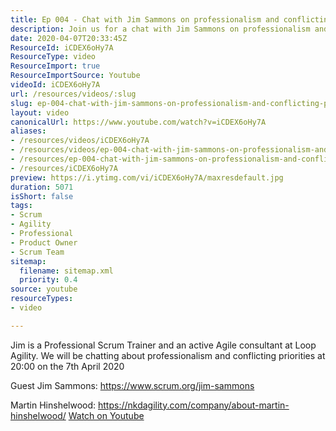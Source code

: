 ```yaml
---
title: Ep 004 - Chat with Jim Sammons on professionalism and conflicting priorities
description: Join us for a chat with Jim Sammons on professionalism and managing conflicting priorities in Agile. Tune in on 7th April 2020 at 20:00!
date: 2020-04-07T20:33:45Z
ResourceId: iCDEX6oHy7A
ResourceType: video
ResourceImport: true
ResourceImportSource: Youtube
videoId: iCDEX6oHy7A
url: /resources/videos/:slug
slug: ep-004-chat-with-jim-sammons-on-professionalism-and-conflicting-priorities
layout: video
canonicalUrl: https://www.youtube.com/watch?v=iCDEX6oHy7A
aliases:
- /resources/videos/iCDEX6oHy7A
- /resources/videos/ep-004-chat-with-jim-sammons-on-professionalism-and-conflicting-priorities
- /resources/ep-004-chat-with-jim-sammons-on-professionalism-and-conflicting-priorities
- /resources/iCDEX6oHy7A
preview: https://i.ytimg.com/vi/iCDEX6oHy7A/maxresdefault.jpg
duration: 5071
isShort: false
tags:
- Scrum
- Agility
- Professional
- Product Owner
- Scrum Team
sitemap:
  filename: sitemap.xml
  priority: 0.4
source: youtube
resourceTypes:
- video

---
```

 Jim is a Professional Scrum Trainer and an active Agile consultant at Loop Agility. We will be chatting about professionalism and conflicting priorities at 20:00 on the 7th April 2020

Guest Jim Sammons: https://www.scrum.org/jim-sammons

Martin Hinshelwood: https://nkdagility.com/company/about-martin-hinshelwood/ 
 [Watch on Youtube](https://www.youtube.com/watch?v=iCDEX6oHy7A)

